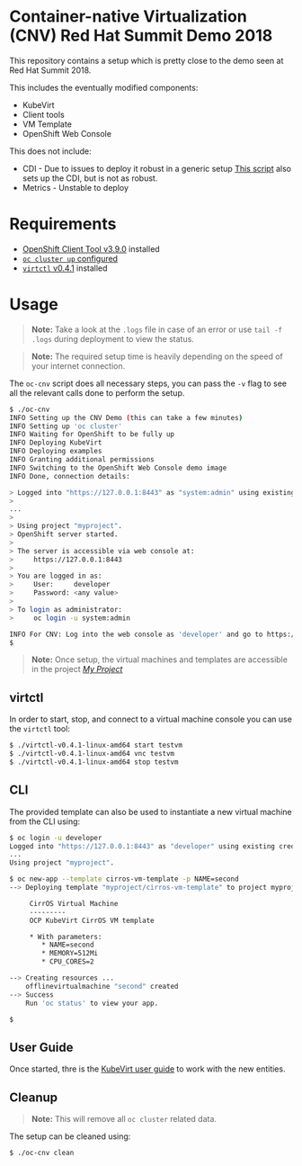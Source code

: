 # Container-native Virtualization (CNV) Red Hat Summit Demo 2018

This repository contains a setup which is pretty close to the demo seen at Red
Hat Summit 2018.

This includes the eventually modified components:

- KubeVirt
- Client tools
- VM Template
- OpenShift Web Console

This does not include:

- CDI - Due to issues to deploy it robust in a generic setup
  [This script](https://github.com/aglitke/oc-kubevirt-up) also sets up the CDI, but is not as robust.
- Metrics - Unstable to deploy

# Requirements

- [OpenShift Client Tool v3.9.0](https://github.com/openshift/origin/releases/tag/v3.9.0) installed
- [`oc cluster up` configured](https://github.com/openshift/origin/blob/master/docs/cluster_up_down.md)
- [`virtctl` v0.4.1](https://github.com/kubevirt/kubevirt/releases/tag/v0.4.1)
  installed

# Usage

> **Note:** Take a look at the `.logs` file in case of an error or use
> `tail -f .logs` during deployment to view the status.

> **Note:** The required setup time is heavily depending on the speed of your
> internet connection.

The `oc-cnv` script does all necessary steps, you can pass the `-v` flag
to see all the relevant calls done to perform the setup.

```bash
$ ./oc-cnv
INFO Setting up the CNV Demo (this can take a few minutes)
INFO Setting up 'oc cluster'
INFO Waiting for OpenShift to be fully up
INFO Deploying KubeVirt
INFO Deploying examples
INFO Granting additional permissions
INFO Switching to the OpenShift Web Console demo image
INFO Done, connection details:

> Logged into "https://127.0.0.1:8443" as "system:admin" using existing credentials.
> 
...
> 
> Using project "myproject".
> OpenShift server started.
> 
> The server is accessible via web console at:
>     https://127.0.0.1:8443
> 
> You are logged in as:
>     User:     developer
>     Password: <any value>
> 
> To login as administrator:
>     oc login -u system:admin

INFO For CNV: Log into the web console as 'developer' and go to https://127.0.0.1:8443/console/project/myproject/overview
$
```

> **Note:** Once setup, the virtual machines and templates are accessible in
> the project
> [_My Project_](https://127.0.0.1:8443/console/project/myproject/overview)

## virtctl

In order to start, stop, and connect to a virtual machine console you can use
the `virtctl` tool:

```bash
$ ./virtctl-v0.4.1-linux-amd64 start testvm
$ ./virtctl-v0.4.1-linux-amd64 vnc testvm
$ ./virtctl-v0.4.1-linux-amd64 stop testvm
```

## CLI

The provided template can also be used to instantiate a new virtual machine from
the CLI using:

```bash
$ oc login -u developer
Logged into "https://127.0.0.1:8443" as "developer" using existing credentials.
...
Using project "myproject".

$ oc new-app --template cirros-vm-template -p NAME=second
--> Deploying template "myproject/cirros-vm-template" to project myproject

     CirrOS Virtual Machine
     ---------
     OCP KubeVirt CirrOS VM template

     * With parameters:
        * NAME=second
        * MEMORY=512Mi
        * CPU_CORES=2

--> Creating resources ...
    offlinevirtualmachine "second" created
--> Success
    Run 'oc status' to view your app.

$
```

## User Guide

Once started, thre is the [KubeVirt user guide](http://docs.kubevirt.io/) to
work with the new entities.

## Cleanup

> **Note:** This will remove all `oc cluster` related data.

The setup can be cleaned using:

```bash
$ ./oc-cnv clean
```
